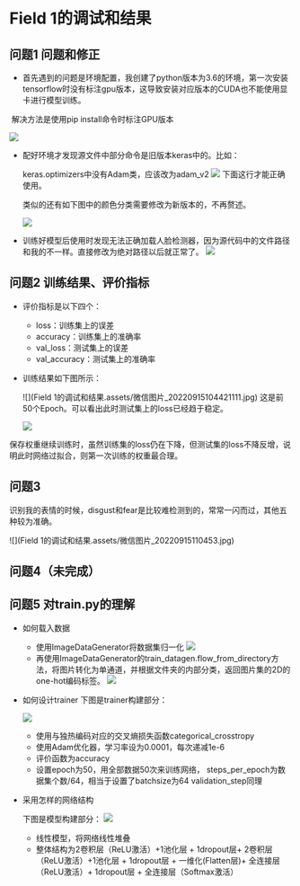 # Field 1的调试和结果

## 问题1 问题和修正

+ 首先遇到的问题是环境配置，我创建了python版本为3.6的环境，第一次安装tensorflow时没有标注gpu版本，这导致安装对应版本的CUDA也不能使用显卡进行模型训练。

​		解决方法是使用pip install命令时标注GPU版本

![](https://sai-1312088783.cos.ap-chengdu.myqcloud.com/微信图片_20220915101423.jpg)

+ 配好环境才发现源文件中部分命令是旧版本keras中的。比如：

  keras.optimizers中没有Adam类，应该改为adam_v2
  ![](https://sai-1312088783.cos.ap-chengdu.myqcloud.com/微信图片_20220915102007.jpg)
  下面这行才能正确使用。

  

  类似的还有如下图中的颜色分类需要修改为新版本的，不再赘述。

  ![](https://sai-1312088783.cos.ap-chengdu.myqcloud.com/微信图片_20220915102157.jpg)

  

+ 训练好模型后使用时发现无法正确加载人脸检测器，因为源代码中的文件路径和我的不一样。直接修改为绝对路径以后就正常了。
  ![](https://sai-1312088783.cos.ap-chengdu.myqcloud.com/微信图片_20220915102704.jpg)

## 问题2 训练结果、评价指标

+ 评价指标是以下四个：

  + loss：训练集上的误差
  + accuracy：训练集上的准确率
  + val_loss：测试集上的误差
  + val_accuracy：测试集上的准确率

+ 训练结果如下图所示：
  
  ![](Field 1的调试和结果.assets/微信图片_20220915104421111.jpg)
  这是前50个Epoch。可以看出此时测试集上的loss已经趋于稳定。
  
  
  
  
  ![](https://sai-1312088783.cos.ap-chengdu.myqcloud.com/微信图片_20220915104739.jpg)

​		保存权重继续训练时，虽然训练集的loss仍在下降，但测试集的loss不降反增，说明此时网络过拟合，则第一次训练的权重最合理。



## 问题3

识别我的表情的时候，disgust和fear是比较难检测到的，常常一闪而过，其他五种较为准确。

![](Field 1的调试和结果.assets/微信图片_20220915110453.jpg)



## 问题4（未完成）

## 问题5 对train.py的理解

+ 如何载入数据
  + 使用ImageDataGenerator将数据集归一化
    ![](https://sai-1312088783.cos.ap-chengdu.myqcloud.com/微信图片_20220915113001.jpg)
  + 再使用ImageDataGenerator的train_datagen.flow_from_directory方法，将图片转化为单通道，并根据文件夹的内部分类，返回图片集的2D的one-hot编码标签。
    ![](https://sai-1312088783.cos.ap-chengdu.myqcloud.com/微信图片_20220915113728.jpg)



+ 如何设计trainer
  下图是trainer构建部分：

  ![](https://sai-1312088783.cos.ap-chengdu.myqcloud.com/微信图片_20220917153648.jpg)

  + 使用与独热编码对应的交叉熵损失函数categorical_crosstropy
  + 使用Adam优化器，学习率设为0.0001，每次递减1e-6
  + 评价函数为accuracy
  + 设置epoch为50，用全部数据50次来训练网络，
    steps_per_epoch为数据集个数/64，相当于设置了batchsize为64
    validation_step同理



+ 采用怎样的网络结构

  下图是模型构建部分：
  ![](https://sai-1312088783.cos.ap-chengdu.myqcloud.com/微信图片_20220917151943.jpg)

  + 线性模型，将网络线性堆叠
  + 整体结构为2卷积层（ReLU激活）+1池化层 + 1dropout层+
                       2卷积层（ReLU激活）+1池化层 + 1dropout层 + 一维化(Flatten层)+
                       全连接层（ReLU激活）+ 1dropout层 + 全连接层（Softmax激活）